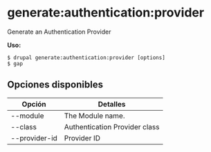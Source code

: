 # generate:authentication:provider
Generate an Authentication Provider

**Uso:**
```
$ drupal generate:authentication:provider [options]
$ gap  
```

## Opciones disponibles
Opción | Detalles
-------|-------------
--module | The Module name.
--class | Authentication Provider class
--provider-id | Provider ID
